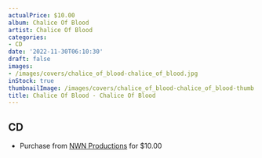 ```yaml
---
actualPrice: $10.00
album: Chalice Of Blood
artist: Chalice Of Blood
categories:
- CD
date: '2022-11-30T06:10:30'
draft: false
images:
- /images/covers/chalice_of_blood-chalice_of_blood.jpg
inStock: true
thumbnailImage: /images/covers/chalice_of_blood-chalice_of_blood-thumb.jpg
title: Chalice Of Blood - Chalice Of Blood
---
```


## CD
* Purchase from [NWN Productions](http://shop.nwnprod.com/index.php?route=product/product&path=93&product_id=12341&sort=pd.name&order=ASC) for $10.00
